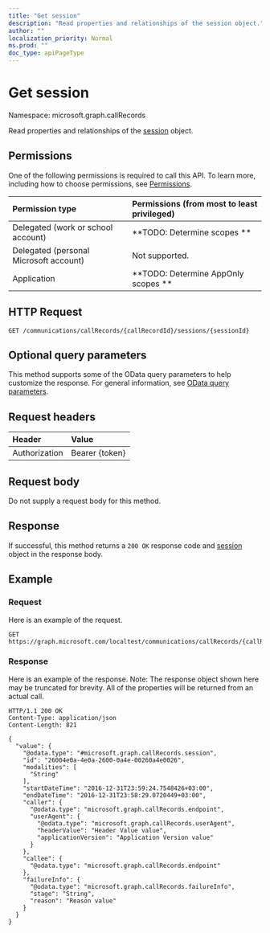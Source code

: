 ```yaml
---
title: "Get session"
description: "Read properties and relationships of the session object."
author: ""
localization_priority: Normal
ms.prod: ""
doc_type: apiPageType
---
```


# Get session

Namespace: microsoft.graph.callRecords

Read properties and relationships of the [session](../resources/callrecords-session.md) object.

## Permissions
One of the following permissions is required to call this API. To learn more, including how to choose permissions, see [Permissions](/concepts/permissions-reference.md).

|Permission type|Permissions (from most to least privileged)|
|:---|:---|
|Delegated (work or school account)|**TODO: Determine scopes **|
|Delegated (personal Microsoft account)|Not supported.|
|Application|**TODO: Determine AppOnly scopes **|

## HTTP Request
<!-- {
  "blockType": "ignored"
}
-->
``` http
GET /communications/callRecords/{callRecordId}/sessions/{sessionId}
```

## Optional query parameters
This method supports some of the OData query parameters to help customize the response. For general information, see [OData query parameters](/graph/query-parameters).

## Request headers
|Header|Value|
|:---|:---|
|Authorization|Bearer {token}|

## Request body
Do not supply a request body for this method.

## Response
If successful, this method returns a `200 OK` response code and [session](../resources/callrecords-session.md) object in the response body.

## Example

### Request
Here is an example of the request.
<!-- {
  "blockType": "request",
  "name": "get_session"
}
-->
``` http
GET https://graph.microsoft.com/localtest/communications/callRecords/{callRecordId}/sessions/{sessionId}
```

### Response
Here is an example of the response. Note: The response object shown here may be truncated for brevity. All of the properties will be returned from an actual call.
<!-- {
  "blockType": "response",
  "truncated": true,
  "@odata.type": "microsoft.graph.callRecords.session"
}
-->
``` http
HTTP/1.1 200 OK
Content-Type: application/json
Content-Length: 821

{
  "value": {
    "@odata.type": "#microsoft.graph.callRecords.session",
    "id": "26004e0a-4e0a-2600-0a4e-00260a4e0026",
    "modalities": [
      "String"
    ],
    "startDateTime": "2016-12-31T23:59:24.7548426+03:00",
    "endDateTime": "2016-12-31T23:58:29.0720449+03:00",
    "caller": {
      "@odata.type": "microsoft.graph.callRecords.endpoint",
      "userAgent": {
        "@odata.type": "microsoft.graph.callRecords.userAgent",
        "headerValue": "Header Value value",
        "applicationVersion": "Application Version value"
      }
    },
    "callee": {
      "@odata.type": "microsoft.graph.callRecords.endpoint"
    },
    "failureInfo": {
      "@odata.type": "microsoft.graph.callRecords.failureInfo",
      "stage": "String",
      "reason": "Reason value"
    }
  }
}
```

